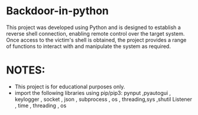 # Backdoor-in-python
 This project was developed using Python and is designed to establish a reverse shell connection, enabling remote control over the target system. Once access to the victim's shell is obtained, the project provides a range of functions to interact with and manipulate the system as required.

# NOTES:
- This project is for educational purposes only.
- import the following libraries using pip/pip3:
pynput ,pyautogui , keylogger , socket , json , subprocess , os ,
threading,sys ,shutil Listener , time , threading , os
